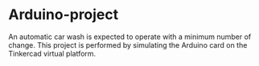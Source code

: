 # Arduino-project
 An automatic car wash is expected to operate with a minimum number of change.  This project is performed by simulating the Arduino card on the Tinkercad virtual platform.
